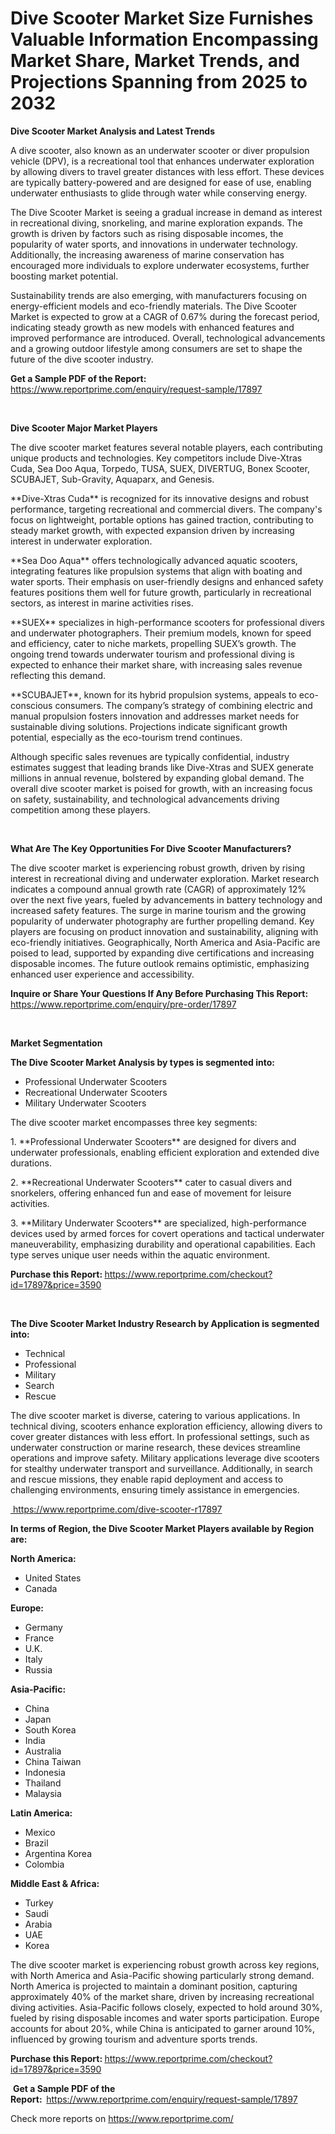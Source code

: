 <p><h1>Dive Scooter Market Size Furnishes Valuable Information Encompassing Market Share, Market Trends, and Projections Spanning from 2025 to 2032</h1></p><p><strong>Dive Scooter Market Analysis and Latest Trends</strong></p>
<p><p>A dive scooter, also known as an underwater scooter or diver propulsion vehicle (DPV), is a recreational tool that enhances underwater exploration by allowing divers to travel greater distances with less effort. These devices are typically battery-powered and are designed for ease of use, enabling underwater enthusiasts to glide through water while conserving energy. </p><p>The Dive Scooter Market is seeing a gradual increase in demand as interest in recreational diving, snorkeling, and marine exploration expands. The growth is driven by factors such as rising disposable incomes, the popularity of water sports, and innovations in underwater technology. Additionally, the increasing awareness of marine conservation has encouraged more individuals to explore underwater ecosystems, further boosting market potential.</p><p>Sustainability trends are also emerging, with manufacturers focusing on energy-efficient models and eco-friendly materials. The Dive Scooter Market is expected to grow at a CAGR of 0.67% during the forecast period, indicating steady growth as new models with enhanced features and improved performance are introduced. Overall, technological advancements and a growing outdoor lifestyle among consumers are set to shape the future of the dive scooter industry.</p></p>
<p><strong>Get a Sample PDF of the Report:&nbsp;</strong> <a href="https://www.reportprime.com/enquiry/request-sample/17897?utm_campaign=2747&utm_medium=2&utm_source=Github&utm_content=ia&utm_term=18032025&utm_id=dive-scooter">https://www.reportprime.com/enquiry/request-sample/17897</a></p>
<p>&nbsp;</p>
<p><strong>Dive Scooter Major Market Players</strong></p>
<p><p>The dive scooter market features several notable players, each contributing unique products and technologies. Key competitors include Dive-Xtras Cuda, Sea Doo Aqua, Torpedo, TUSA, SUEX, DIVERTUG, Bonex Scooter, SCUBAJET, Sub-Gravity, Aquaparx, and Genesis.</p><p>**Dive-Xtras Cuda** is recognized for its innovative designs and robust performance, targeting recreational and commercial divers. The company's focus on lightweight, portable options has gained traction, contributing to steady market growth, with expected expansion driven by increasing interest in underwater exploration.</p><p>**Sea Doo Aqua** offers technologically advanced aquatic scooters, integrating features like propulsion systems that align with boating and water sports. Their emphasis on user-friendly designs and enhanced safety features positions them well for future growth, particularly in recreational sectors, as interest in marine activities rises.</p><p>**SUEX** specializes in high-performance scooters for professional divers and underwater photographers. Their premium models, known for speed and efficiency, cater to niche markets, propelling SUEX’s growth. The ongoing trend towards underwater tourism and professional diving is expected to enhance their market share, with increasing sales revenue reflecting this demand.</p><p>**SCUBAJET**, known for its hybrid propulsion systems, appeals to eco-conscious consumers. The company’s strategy of combining electric and manual propulsion fosters innovation and addresses market needs for sustainable diving solutions. Projections indicate significant growth potential, especially as the eco-tourism trend continues.</p><p>Although specific sales revenues are typically confidential, industry estimates suggest that leading brands like Dive-Xtras and SUEX generate millions in annual revenue, bolstered by expanding global demand. The overall dive scooter market is poised for growth, with an increasing focus on safety, sustainability, and technological advancements driving competition among these players.</p></p>
<p>&nbsp;</p>
<p><strong>What Are The Key Opportunities For Dive Scooter Manufacturers?</strong></p>
<p><p>The dive scooter market is experiencing robust growth, driven by rising interest in recreational diving and underwater exploration. Market research indicates a compound annual growth rate (CAGR) of approximately 12% over the next five years, fueled by advancements in battery technology and increased safety features. The surge in marine tourism and the growing popularity of underwater photography are further propelling demand. Key players are focusing on product innovation and sustainability, aligning with eco-friendly initiatives. Geographically, North America and Asia-Pacific are poised to lead, supported by expanding dive certifications and increasing disposable incomes. The future outlook remains optimistic, emphasizing enhanced user experience and accessibility.</p></p>
<p><strong>Inquire or Share Your Questions If Any Before Purchasing This Report:</strong> <a href="https://www.reportprime.com/enquiry/pre-order/17897?utm_campaign=2747&utm_medium=2&utm_source=Github&utm_content=ia&utm_term=18032025&utm_id=dive-scooter">https://www.reportprime.com/enquiry/pre-order/17897</a></p>
<p>&nbsp;</p>
<p><strong>Market Segmentation</strong></p>
<p><strong>The Dive Scooter Market Analysis by types is segmented into:</strong></p>
<p><ul><li>Professional Underwater Scooters</li><li>Recreational Underwater Scooters</li><li>Military Underwater Scooters</li></ul></p>
<p><p>The dive scooter market encompasses three key segments: </p><p>1. **Professional Underwater Scooters** are designed for divers and underwater professionals, enabling efficient exploration and extended dive durations. </p><p>2. **Recreational Underwater Scooters** cater to casual divers and snorkelers, offering enhanced fun and ease of movement for leisure activities. </p><p>3. **Military Underwater Scooters** are specialized, high-performance devices used by armed forces for covert operations and tactical underwater maneuverability, emphasizing durability and operational capabilities. Each type serves unique user needs within the aquatic environment.</p></p>
<p><strong>Purchase this Report:&nbsp;</strong><a href="https://www.reportprime.com/checkout?id=17897&price=3590&utm_campaign=2747&utm_medium=2&utm_source=Github&utm_content=ia&utm_term=18032025&utm_id=dive-scooter">https://www.reportprime.com/checkout?id=17897&price=3590</a></p>
<p>&nbsp;</p>
<p><strong>The Dive Scooter Market Industry Research by Application is segmented into:</strong></p>
<p><ul><li>Technical</li><li>Professional</li><li>Military</li><li>Search</li><li>Rescue</li></ul></p>
<p><p>The dive scooter market is diverse, catering to various applications. In technical diving, scooters enhance exploration efficiency, allowing divers to cover greater distances with less effort. In professional settings, such as underwater construction or marine research, these devices streamline operations and improve safety. Military applications leverage dive scooters for stealthy underwater transport and surveillance. Additionally, in search and rescue missions, they enable rapid deployment and access to challenging environments, ensuring timely assistance in emergencies.</p></p>
<p><a href="https://www.reportprime.com/dive-scooter-r17897?utm_campaign=2747&utm_medium=2&utm_source=Github&utm_content=ia&utm_term=18032025&utm_id=dive-scooter">&nbsp;https://www.reportprime.com/dive-scooter-r17897</a></p>
<p><strong>In terms of Region, the Dive Scooter Market Players available by Region are:</strong></p>
<p>
    <p> <strong> North America: </strong>
        <ul>
            <li>United States</li>
            <li>Canada</li>
        </ul>
        </p> 
    <p> <strong> Europe: </strong>
        <ul>
            <li>Germany</li>
            <li>France</li>
            <li>U.K.</li>
            <li>Italy</li>
            <li>Russia</li>
        </ul>
        </p> 
    <p> <strong> Asia-Pacific: </strong>
        <ul>
            <li>China</li>
            <li>Japan</li>
            <li>South Korea</li>
            <li>India</li>
            <li>Australia</li>
            <li>China Taiwan</li>
            <li>Indonesia</li>
            <li>Thailand</li>
            <li>Malaysia</li>
        </ul>
        </p> 
    <p> <strong> Latin America: </strong>
        <ul>
            <li>Mexico</li>
            <li>Brazil</li>
            <li>Argentina Korea</li>
            <li>Colombia</li>
        </ul>
        </p> 
    <p> <strong> Middle East & Africa: </strong>
        <ul>
            <li>Turkey</li>
            <li>Saudi</li>
            <li>Arabia</li>
            <li>UAE</li>
            <li>Korea</li>
        </ul>
    </p>
    </p>
<p><p>The dive scooter market is experiencing robust growth across key regions, with North America and Asia-Pacific showing particularly strong demand. North America is projected to maintain a dominant position, capturing approximately 40% of the market share, driven by increasing recreational diving activities. Asia-Pacific follows closely, expected to hold around 30%, fueled by rising disposable incomes and water sports participation. Europe accounts for about 20%, while China is anticipated to garner around 10%, influenced by growing tourism and adventure sports trends.</p></p>
<p><strong>Purchase this Report: </strong><a href="https://www.reportprime.com/checkout?id=17897&price=3590&utm_campaign=2747&utm_medium=2&utm_source=Github&utm_content=ia&utm_term=18032025&utm_id=dive-scooter">https://www.reportprime.com/checkout?id=17897&price=3590</a></p>
<p>&nbsp;<strong>Get a Sample PDF of the Report:&nbsp;&nbsp;</strong><a href="https://www.reportprime.com/enquiry/request-sample/17897?utm_campaign=2747&utm_medium=2&utm_source=Github&utm_content=ia&utm_term=18032025&utm_id=dive-scooter">https://www.reportprime.com/enquiry/request-sample/17897</a></p>
<p><strong></strong></p>
<p>Check more reports on <a href="https://www.reportprime.com/?utm_campaign=2747&utm_medium=2&utm_source=Github&utm_content=ia&utm_term=18032025&utm_id=dive-scooter">https://www.reportprime.com/</a></p>